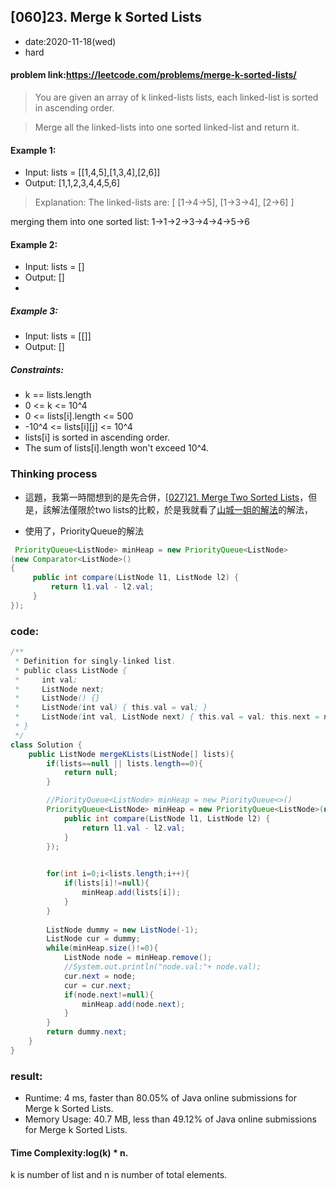 ## [060]23. Merge k Sorted Lists

- date:2020-11-18(wed)
- hard

#### problem link:https://leetcode.com/problems/merge-k-sorted-lists/

> You are given an array of k linked-lists lists, each linked-list is sorted in ascending order.

> Merge all the linked-lists into one sorted linked-list and return it.

#### Example 1:

- Input: lists = [[1,4,5],[1,3,4],[2,6]]
- Output: [1,1,2,3,4,4,5,6]
> Explanation: The linked-lists are:
[
  [1->4->5],
  [1->3->4],
  [2->6]
]

merging them into one sorted list:
1->1->2->3->4->4->5->6

#### Example 2:

- Input: lists = []
- Output: []
- 
##### Example 3:

- Input: lists = [[]]
- Output: []
 

##### Constraints:

- k == lists.length
- 0 <= k <= 10^4
- 0 <= lists[i].length <= 500
- -10^4 <= lists[i][j] <= 10^4
- lists[i] is sorted in ascending order.
- The sum of lists[i].length won't exceed 10^4.

### Thinking process

- 這題，我第一時間想到的是先合併，[[027]21. Merge Two Sorted Lists](https://github.com/YenKang/Leetcode/blob/master/%5B027%5D21.%20Merge%20Two%20Sorted%20Lists.md)，但是，該解法僅限於two lists的比較，於是我就看了[山城一姐的解法](https://www.youtube.com/watch?v=nGKv8oSs2Jc&ab_channel=%E5%B1%B1%E6%99%AF%E5%9F%8E%E4%B8%80%E5%A7%90)的解法，

- 使用了，PriorityQueue的解法

```java
 PriorityQueue<ListNode> minHeap = new PriorityQueue<ListNode>
(new Comparator<ListNode>() 
{
     public int compare(ListNode l1, ListNode l2) {
         return l1.val - l2.val;
     }
});
```



### code:

```java
/**
 * Definition for singly-linked list.
 * public class ListNode {
 *     int val;
 *     ListNode next;
 *     ListNode() {}
 *     ListNode(int val) { this.val = val; }
 *     ListNode(int val, ListNode next) { this.val = val; this.next = next; }
 * }
 */
class Solution {
    public ListNode mergeKLists(ListNode[] lists){
        if(lists==null || lists.length==0){
            return null;
        }

        //PiorityQueue<ListNode> minHeap = new PiorityQueue<>()
        PriorityQueue<ListNode> minHeap = new PriorityQueue<ListNode>(new Comparator<ListNode>() {
            public int compare(ListNode l1, ListNode l2) {
                return l1.val - l2.val;
            }
        });
        

        for(int i=0;i<lists.length;i++){
            if(lists[i]!=null){
                minHeap.add(lists[i]);
            }
        }
        
        ListNode dummy = new ListNode(-1);
        ListNode cur = dummy;
        while(minHeap.size()!=0){
            ListNode node = minHeap.remove();
            //System.out.println("node.val:"+ node.val);
            cur.next = node;
            cur = cur.next;
            if(node.next!=null){
                minHeap.add(node.next);
            }
        }
        return dummy.next;
    }
}
```

### result:
- Runtime: 4 ms, faster than 80.05% of Java online submissions for Merge k Sorted Lists.
- Memory Usage: 40.7 MB, less than 49.12% of Java online submissions for Merge k Sorted Lists.

#### Time Complexity:log(k) * n.
k is number of list and n is number of total elements.



